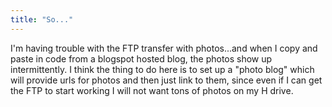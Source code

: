 ```yaml
---
title: "So..."
---
```

I'm having trouble with the FTP transfer with photos...and when I copy and
paste in code from a blogspot hosted blog, the photos show up intermittently.
I think the thing to do here is to set up a "photo blog" which will provide
urls for photos and then just link to them, since even if I can get the FTP to
start working I will not want tons of photos on my H drive.

